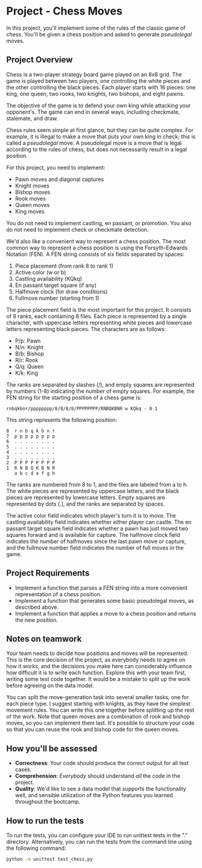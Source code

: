 # Project - Chess Moves

In this project, you'll implement some of the rules of the classic game of chess. You'll be given a chess position and asked to generate _pseudolegal_ moves.

## Project Overview

Chess is a two-player strategy board game played on an 8x8 grid. The game is played between two players, one controlling the white pieces and the other controlling the black pieces. Each player starts with 16 pieces: one king, one queen, two rooks, two knights, two bishops, and eight pawns.

The objective of the game is to defend your own king while attacking your opponent's. The game can end in several ways, including checkmate, stalemate, and draw.

Chess rules seem simple at first glance, but they can be quite complex. For example, it is illegal to make a move that puts your own king in check; this is called a _pseudolegal_ move. A pseudolegal move is a move that is legal according to the rules of chess, but does not necessarily result in a legal position.

For this project, you need to implement:

- Pawn moves and diagonal captures
- Knight moves
- Bishop moves
- Rook moves
- Queen moves
- King moves

You do not need to implement castling, en passant, or promotion. You also do not need to implement check or checkmate detection.

We'd also like a convenient way to represent a chess position. The most common way to represent a chess position is using the Forsyth-Edwards Notation (FEN). A FEN string consists of six fields separated by spaces:
1. Piece placement (from rank 8 to rank 1)
2. Active color (w or b)
3. Castling availability (KQkq)
4. En passant target square (if any)
5. Halfmove clock (for draw conditions)
6. Fullmove number (starting from 1)

The piece placement field is the most important for this project. It consists of 8 ranks, each containing 8 files. Each piece is represented by a single character, with uppercase letters representing white pieces and lowercase letters representing black pieces. The characters are as follows:

- P/p: Pawn
- N/n: Knight
- B/b: Bishop
- R/r: Rook
- Q/q: Queen
- K/k: King

The ranks are separated by slashes (/), and empty squares are represented by numbers (1-8) indicating the number of empty squares. For example, the FEN string for the starting position of a chess game is:

```
rnbqkbnr/pppppppp/8/8/8/8/PPPPPPPP/RNBQKBNR w KQkq - 0 1
```
This string represents the following position:

```
8  r n b q k b n r
7  p p p p p p p p
6  . . . . . . . .
5  . . . . . . . .
4  . . . . . . . .
3  . . . . . . . .
2  P P P P P P P P
1  R N B Q K B N R
   a b c d e f g h
```

The ranks are numbered from 8 to 1, and the files are labeled from a to h. The white pieces are represented by uppercase letters, and the black pieces are represented by lowercase letters. Empty squares are represented by dots (.), and the ranks are separated by spaces.

The active color field indicates which player's turn it is to move. The castling availability field indicates whether either player can castle. The en passant target square field indicates whether a pawn has just moved two squares forward and is available for capture. The halfmove clock field indicates the number of halfmoves since the last pawn move or capture, and the fullmove number field indicates the number of full moves in the game.

## Project Requirements

- Implement a function that parses a FEN string into a more convenient representation of a chess position.
- Implement a function that generates some basic pseudolegal moves, as described above.
- Implement a function that applies a move to a chess position and returns the new position.

## Notes on teamwork

Your team needs to decide how positions and moves will be represented. This is the core decision of the project, as everybody needs to agree on how it works, and the decisions you make here can considerably influence how difficult it is to write each function. Explore this with your team first, writing some test code together. It would be a mistake to split up the work before agreeing on the data model.

You can split the move-generation task into several smaller tasks, one for each piece type. I suggest starting with knights, as they have the simplest movement rules. You can write this one together before splitting up the rest of the work. Note that queen moves are a combination of rook and bishop moves, so you can implement them last. It's possible to structure your code so that you can reuse the rook and bishop code for the queen moves.

## How you'll be assessed

- **Correctness**: Your code should produce the correct output for all test cases.
- **Comprehension**: _Everybody_ should understand _all_ the code in the project.
- **Quality**: We'd like to see a data model that supports the functionality well, and sensible utilization of the Python features you learned throughout the bootcamp.

## How to run the tests

To run the tests, you can configure your IDE to run unittest tests in the "." directory. Alternatively, you can run the tests from the command line using the following command:

```bash
python -m unittest test_chess.py
```